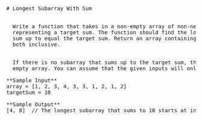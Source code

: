 <pre>
# Longest Subarray With Sum


  Write a function that takes in a non-empty array of non-negative integers and a non-negative integer
  representing a target sum. The function should find the longest subarray where the values collectively
  sum up to equal the target sum. Return an array containing the starting index and ending index of this subarray,
  both inclusive.


  If there is no subarray that sums up to the target sum, the function should return an
  empty array. You can assume that the given inputs will only ever have one answer.

**Sample Input**
array = [1, 2, 3, 4, 3, 3, 1, 2, 1, 2]
targetSum = 10

**Sample Output**
[4, 8]  // The longest subarray that sums to 10 starts at index 4 and ends at index 8


</pre>